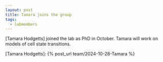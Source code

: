 ```yaml
---
layout: post
title: Tamara joins the group
tags:
  - labmembers
---
```

[Tamara Hodgetts] joined the lab as PhD in October. Tamara will work on models of cell state transitions.

[Tamara Hodgetts]: {% post_url team/2024-10-28-Tamara %}

